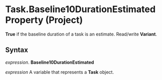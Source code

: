 
# Task.Baseline10DurationEstimated Property (Project)

 **True** if the baseline duration of a task is an estimate. Read/write **Variant**.


## Syntax

 _expression_. **Baseline10DurationEstimated**

 _expression_ A variable that represents a **Task** object.

